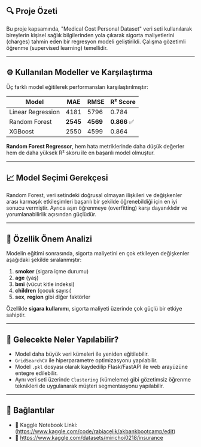 ## 🔍 Proje Özeti

Bu proje kapsamında, "Medical Cost Personal Dataset" veri seti kullanılarak bireylerin kişisel sağlık bilgilerinden yola çıkarak sigorta maliyetlerini (charges) tahmin eden bir regresyon modeli geliştirildi. Çalışma gözetimli öğrenme (supervised learning) temellidir.

---

## ⚙️ Kullanılan Modeller ve Karşılaştırma

Üç farklı model eğitilerek performansları karşılaştırılmıştır:

| Model              | MAE   | RMSE  | R² Score |
|-------------------|--------|--------|----------|
| Linear Regression | 4181   | 5796   | 0.784    |
| Random Forest     | **2545** | **4569** | **0.866** ✅ |
| XGBoost           | 2550   | 4599   | 0.864    |

**Random Forest Regressor**, hem hata metriklerinde daha düşük değerler hem de daha yüksek R² skoru ile en başarılı model olmuştur.

---

## 📈 Model Seçimi Gerekçesi

Random Forest, veri setindeki doğrusal olmayan ilişkileri ve değişkenler arası karmaşık etkileşimleri başarılı bir şekilde öğrenebildiği için en iyi sonucu vermiştir. Ayrıca aşırı öğrenmeye (overfitting) karşı dayanıklıdır ve yorumlanabilirlik açısından güçlüdür.

---

## 🧠 Özellik Önem Analizi

Modelin eğitimi sonrasında, sigorta maliyetini en çok etkileyen değişkenler aşağıdaki şekilde sıralanmıştır:

1. **smoker** (sigara içme durumu)
2. **age** (yaş)
3. **bmi** (vücut kitle indeksi)
4. **children** (çocuk sayısı)
5. **sex**, **region** gibi diğer faktörler

Özellikle **sigara kullanımı**, sigorta maliyeti üzerinde çok güçlü bir etkiye sahiptir.

---

## 🚀 Gelecekte Neler Yapılabilir?

- Model daha büyük veri kümeleri ile yeniden eğitilebilir.
- `GridSearchCV` ile hiperparametre optimizasyonu yapılabilir.
- Model `.pkl` dosyası olarak kaydedilip Flask/FastAPI ile web arayüzüne entegre edilebilir.
- Aynı veri seti üzerinde `Clustering` (kümeleme) gibi gözetimsiz öğrenme teknikleri de uygulanarak müşteri segmentasyonu yapılabilir.

---

## 📌 Bağlantılar

- 📂 Kaggle Notebook Linki: (https://www.kaggle.com/code/rabiacelik/akbankbootcamp/edit)
- 🧠 https://www.kaggle.com/datasets/mirichoi0218/insurance
